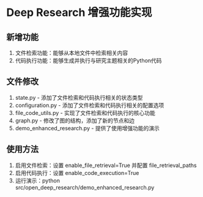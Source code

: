 # Deep Research 增强功能实现

## 新增功能

1. 文件检索功能：能够从本地文件中检索相关内容
2. 代码执行功能：能够生成并执行与研究主题相关的Python代码

## 文件修改

1. state.py - 添加了文件检索和代码执行相关的状态类型
2. configuration.py - 添加了文件检索和代码执行相关的配置选项
3. file_code_utils.py - 实现了文件检索和代码执行的核心功能
4. graph.py - 修改了图的结构，添加了新的节点和边
5. demo_enhanced_research.py - 提供了使用增强功能的演示

## 使用方法

1. 启用文件检索：设置 enable_file_retrieval=True 并配置 file_retrieval_paths
2. 启用代码执行：设置 enable_code_execution=True
3. 运行演示：python src/open_deep_research/demo_enhanced_research.py

